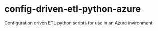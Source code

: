 # config-driven-etl-python-azure
Configuration driven ETL python scripts for use in an Azure invironment
